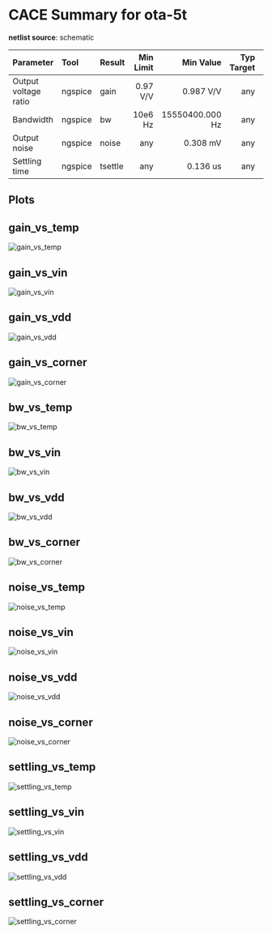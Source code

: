 
# CACE Summary for ota-5t

**netlist source**: schematic

|      Parameter       |         Tool         |     Result      | Min Limit  |  Min Value   | Typ Target |  Typ Value   | Max Limit  |  Max Value   |  Status  |
| :------------------- | :------------------- | :-------------- | ---------: | -----------: | ---------: | -----------: | ---------: | -----------: | :------: |
| Output voltage ratio | ngspice              | gain                 |        0.97 V/V |  0.987 V/V |          any |  1.000 V/V |     1.03 V/V |  1.007 V/V |   Pass ✅    |
| Bandwidth            | ngspice              | bw                   |         10e6 Hz | 15550400.000 Hz |          any | 26912100.000 Hz |          any | 34052200.000 Hz |   Pass ✅    |
| Output noise         | ngspice              | noise                |             any |   0.308 mV |          any |   0.371 mV |         1 mV |   0.454 mV |   Pass ✅    |
| Settling time        | ngspice              | tsettle              |             any |   0.136 us |          any |   0.143 us |        10 us |   0.155 us |   Pass ✅    |


## Plots

## gain_vs_temp

![gain_vs_temp](./ota-5t/schematic/gain_vs_temp.png)

## gain_vs_vin

![gain_vs_vin](./ota-5t/schematic/gain_vs_vin.png)

## gain_vs_vdd

![gain_vs_vdd](./ota-5t/schematic/gain_vs_vdd.png)

## gain_vs_corner

![gain_vs_corner](./ota-5t/schematic/gain_vs_corner.png)

## bw_vs_temp

![bw_vs_temp](./ota-5t/schematic/bw_vs_temp.png)

## bw_vs_vin

![bw_vs_vin](./ota-5t/schematic/bw_vs_vin.png)

## bw_vs_vdd

![bw_vs_vdd](./ota-5t/schematic/bw_vs_vdd.png)

## bw_vs_corner

![bw_vs_corner](./ota-5t/schematic/bw_vs_corner.png)

## noise_vs_temp

![noise_vs_temp](./ota-5t/schematic/noise_vs_temp.png)

## noise_vs_vin

![noise_vs_vin](./ota-5t/schematic/noise_vs_vin.png)

## noise_vs_vdd

![noise_vs_vdd](./ota-5t/schematic/noise_vs_vdd.png)

## noise_vs_corner

![noise_vs_corner](./ota-5t/schematic/noise_vs_corner.png)

## settling_vs_temp

![settling_vs_temp](./ota-5t/schematic/settling_vs_temp.png)

## settling_vs_vin

![settling_vs_vin](./ota-5t/schematic/settling_vs_vin.png)

## settling_vs_vdd

![settling_vs_vdd](./ota-5t/schematic/settling_vs_vdd.png)

## settling_vs_corner

![settling_vs_corner](./ota-5t/schematic/settling_vs_corner.png)
